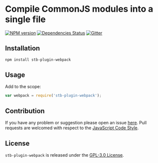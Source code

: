 Compile CommonJS modules into a single file
===========================================

[![NPM version](https://img.shields.io/npm/v/stb-plugin-webpack.svg?style=flat-square)](https://www.npmjs.com/package/stb-plugin-webpack)
[![Dependencies Status](https://img.shields.io/david/stbsdk/plugin-webpack.svg?style=flat-square)](https://david-dm.org/stbsdk/plugin-webpack)
[![Gitter](https://img.shields.io/badge/gitter-join%20chat-blue.svg?style=flat-square)](https://gitter.im/DarkPark/stbsdk)


## Installation ##

```bash
npm install stb-plugin-webpack
```


## Usage ##

Add to the scope:

```js
var webpack = require('stb-plugin-webpack');
```


## Contribution ##

If you have any problem or suggestion please open an issue [here](https://github.com/stbsdk/plugin-webpack/issues).
Pull requests are welcomed with respect to the [JavaScript Code Style](https://github.com/DarkPark/jscs).


## License ##

`stb-plugin-webpack` is released under the [GPL-3.0 License](http://opensource.org/licenses/GPL-3.0).
